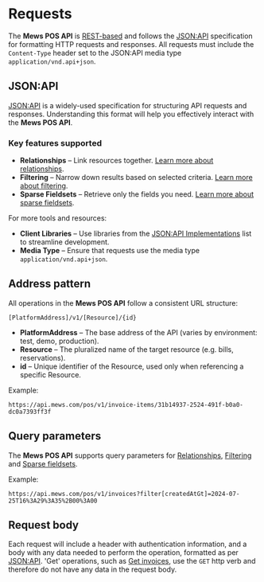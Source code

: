 # Requests

The __Mews POS API__ is [REST-based](https://en.wikipedia.org/wiki/REST) and follows the [JSON:API](https://jsonapi.org/) specification for formatting HTTP requests and responses. All requests must include the `Content-Type` header set to the JSON:API media type `application/vnd.api+json`.

## JSON:API

[JSON:API](https://jsonapi.org/) is a widely-used specification for structuring API requests and responses. Understanding this format will help you effectively interact with the __Mews POS API__.

### Key features supported

* **Relationships** – Link resources together. [Learn more about relationships](./relationships.md).
* **Filtering** – Narrow down results based on selected criteria. [Learn more about filtering](./filtering.md).
* **Sparse Fieldsets** – Retrieve only the fields you need. [Learn more about sparse fieldsets](./sparse-fieldsets.md).

For more tools and resources:
* **Client Libraries** – Use libraries from the [JSON:API Implementations](https://jsonapi.org/implementations/) list to streamline development.
* **Media Type** – Ensure that requests use the media type `application/vnd.api+json`.

## Address pattern

All operations in the __Mews POS API__ follow a consistent URL structure:

```
[PlatformAddress]/v1/[Resource]/{id}
```

* **PlatformAddress** – The base address of the API (varies by environment: test, demo, production).
* **Resource** – The pluralized name of the target resource (e.g. bills, reservations).
* **id** – Unique identifier of the Resource, used only when referencing a specific Resource.

Example:

```http
https://api.mews.com/pos/v1/invoice-items/31b14937-2524-491f-b0a0-dc0a7393ff3f
```

## Query parameters

The __Mews POS API__ supports query parameters for [Relationships](./relationships.md), [Filtering](./filtering.md) and [Sparse fieldsets](./sparse-fieldsets.md).

Example:

```http
https://api.mews.com/pos/v1/invoices?filter[createdAtGt]=2024-07-25T16%3A29%3A35%2B00%3A00
```

## Request body

Each request will include a header with authentication information, and a body with any data needed to perform the operation, formatted as per [JSON:API](https://jsonapi.org/). 'Get' operations, such as [Get invoices](../operations/invoices.md#get-invoices), use the `GET` http verb and therefore do not have any data in the request body.

